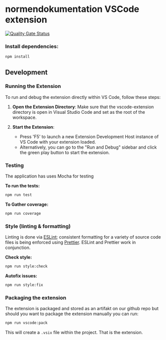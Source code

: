# normendokumentation VSCode extension

[![Quality Gate Status](https://sonarcloud.io/api/project_badges/measure?project=digitalservicebund_ris-norms-vscode-extension&metric=alert_status)](https://sonarcloud.io/summary/new_code?id=digitalservicebund_ris-norms-vscode-extension)

### Install dependencies:

```bash
npm install
```

## Development

### Running the Extension

To run and debug the extension directly within VS Code, follow these steps:

1. **Open the Extension Directory**: Make sure that the vscode-extension directory is open in Visual Studio Code and set as the root of the workspace.

2. **Start the Extension**:

   - Press 'F5' to launch a new Extension Development Host instance of VS Code with your extension loaded.
   - Alternatively, you can go to the "Run and Debug" sidebar and click the green play button to start the extension.

### Testing

The application has uses Mocha for testing

**To run the tests:**

```bash
npm run test
```

**To Gather coverage:**

```bash
npm run coverage
```

### Style (linting & formatting)

Linting is done via [ESLint](https://eslint.org/docs/user-guide/getting-started); consistent formatting for a variety of source code files is being enforced using [Prettier](https://prettier.io/docs/en/index.html). ESLint and Prettier work in conjunction.

**Check style:**

```bash
npm run style:check
```

**Autofix issues:**

```bash
npm run style:fix
```

### Packaging the extension

The extension is packaged and stored as an artifakt on our github repo but should you want to package the extension manually you can run:

```bash
npm run vscode:pack
```

This will create a `.vsix` file within the project. That is the extension.
